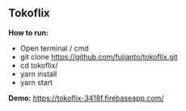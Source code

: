 Tokoflix
--------
**How to run:**
* Open terminal / cmd
* git clone https://github.com/fujianto/tokoflix.git
* cd tokoflix/
* yarn install
* yarn start

**Demo:**
https://tokoflix-3418f.firebaseapp.com/
 
